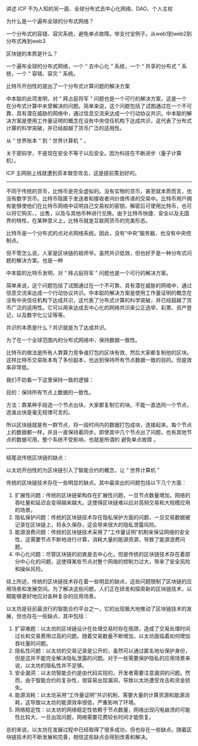 讲述 ICP 不为人知的另一面、全球分布式去中心化网络、DAO、个人主权





为什么是一个遍布全球的分布式网络？

一个分布式的容错、容灾系统，避免单点故障。举支付宝例子。从web1到web2到分布式再到web3 



区块链的本质是什么？

一个遍布全球的分布式网络，一个 “ 去中心化 ” 系统，一个 “ 共享的分布式 ” 系统，一个 “ 容错、容灾 ” 系统。



比特币开创性的提出了一个分布式计算问题的解决方案

中本聪的此项发明，对 “ 拜占庭将军 ” 问题也是一个可行的解决方案，这是一个在分布式计算中未曾解决的问题。简单来说，这个问题包括了试图通过在一个不可靠、具有潜在威胁的网络中，通过信息交流来达成一个行动协议共识。中本聪的解决方案是使用工作量证明的概念在没有中央信任机构下达成共识，这代表了分布式计算的科学突破，并已经超越了货币广泛的适用性。



从 “ 世界账本 ” 到 “ 世界计算机 ” ，



关于密码学，不是现在安全不等于以后安全。因为科技在不断进步（量子计算机）。







ICP 主网刚上线就遭到资本做空攻击，这是提前策划好的。





---





不同于传统的货币，比特币是完全虚拟的。没有实物的货币，甚至就本质而言，也没有数字货币。比特币隐匿于发送者和接收者间价值传递的交易中。比特币用户拥有能够使他们在比特币网络中证明自己交易权的密钥，解密后可使用比特币，也可以将它购买、，出售，以及与其他币种进行兑换。由于比特币快捷、安全以及无国界的特性，在某种意义上，比特币就是互联网货币的完美形态。

比特币是一个分布式的点对点网络系统。因此，没有“中央”服务器，也没有中央控制点。



但不管怎么说，人家是区块链的祖师爷。虽然共识低效，但也好歹是一种分布式问题的解决方案。也是一种

中本聪的比特币发明，对 “ 拜占庭将军 ” 问题也是一个可行的解决方案。

简单来说，这个问题包括了试图通过在一个不可靠、具有潜在威胁的网络中，通过信息交流来达成一个行动协议共识。中本聪的解决方案是使用工作量证明的概念在没有中央信任机构下达成共识，这代表了分布式计算的科学突破，并已经超越了货币广泛的适用性。它可以用来达成去中心化的网络共识来公正选举、彩票、资产登记，以及数字化公证等等。



共识的本质是什么？共识就是为了达成共识。

为了在一个全球范围内的分布式网络中，保持数据一致性。

比特币的做法是所有人靠算力竞争谁打包的区块有效，然后大家都复制他的区块。这样比特币交易账本有了多份副本，也达到保持所有节点数据一致的目的。但是效率非常低。



我们不妨看一下这里保持一致的逻辑：

目的：保持所有节点上数据的一致性。

方法：靠某种手段选一个节点出块，大家都复制它的块。不能一直选同一个节点，选谁出块是毫无规律可言的。

所以区块链就是有一群节点，将一段时间内的数据打包成块，连接起来。每个节点上的数据都一样，并且一直保持着同步。即使其中几个节点出了问题，也有其他节点的数据可用，整个系统不受影响，也就是所谓的 避免单点故障 。





---





结尾说传统区块链的缺点：



以太坊开创性的为区块链引入了智能合约的概念，让 “ 世界计算机 ” 



传统的区块链技术存在一些明显的缺点。其中最突出的问题包括以下几个方面：

1. 扩展性问题：传统的区块链架构存在扩展性问题，一旦节点数量增加，网络的吞吐量和延迟会变得越来越大。这使得区块链难以应对高频交易和大规模应用的场景。
2. 隐私保护问题：传统的区块链技术存在隐私保护方面的问题，一旦交易数据被记录在区块链上，将永久保存，这会带来很大的隐私泄露风险。
3. 能源浪费问题：传统的区块链技术采用了“工作量证明”机制来保证网络的安全性，这需要节点不断地进行计算，消耗大量的能源资源，导致了能源浪费问题。
4. 中心化问题：尽管区块链的初衷是去中心化，但是传统的区块链技术存在着部分中心化的问题，这使得某些节点对整个网络的控制力过大，带来了安全风险和操纵风险。

综上所述，传统的区块链技术存在着一些明显的缺点，这些问题限制了区块链的应用场景和发展空间。为了解决这些问题，人们正在研发和探索新的区块链技术，以期能够更好地应对各种复杂的应用场景。



以太坊是目前最流行的智能合约平台之一，它的出现极大地推动了区块链技术的发展，但也存在一些缺点，其中包括：

1. 扩容难题：以太坊的区块链设计在处理交易时存在瓶颈，造成了交易处理时间过长和交易费用过高的问题。随着交易数量不断增加，以太坊面临着如何增加吞吐量的问题。
2. 隐私性问题：以太坊的交易记录是公开的，虽然可以通过匿名地址保护身份，但是这并不能完全解决隐私泄露的问题。对于一些需要保护隐私的应用场景来说，以太坊的隐私性并不足够。
3. 安全漏洞：以太坊智能合约是由代码实现的，开发者需要注意漏洞的问题。然而，由于智能合约的复杂性，很容易出现漏洞，导致以太坊遭受攻击和资金损失。
4. 能源消耗：以太坊采用“工作量证明”共识机制，需要大量的计算资源和能源消耗，这导致以太坊的能源效率很低，严重影响了环境。
5. 网络稳定性：以太坊的网络稳定性依赖于节点数量，网络出现闪电崩溃的可能性比较大，一旦出现问题，网络需要花费较长时间才能恢复。

总的来说，以太坊在发展过程中已经取得了很多成功，但也存在一些缺点。随着区块链技术的不断发展和完善，相信这些缺点会得到改善和解决。
